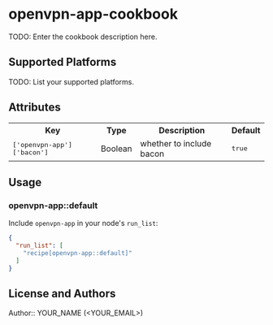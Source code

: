 # openvpn-app-cookbook

TODO: Enter the cookbook description here.

## Supported Platforms

TODO: List your supported platforms.

## Attributes

<table>
  <tr>
    <th>Key</th>
    <th>Type</th>
    <th>Description</th>
    <th>Default</th>
  </tr>
  <tr>
    <td><tt>['openvpn-app']['bacon']</tt></td>
    <td>Boolean</td>
    <td>whether to include bacon</td>
    <td><tt>true</tt></td>
  </tr>
</table>

## Usage

### openvpn-app::default

Include `openvpn-app` in your node's `run_list`:

```json
{
  "run_list": [
    "recipe[openvpn-app::default]"
  ]
}
```

## License and Authors

Author:: YOUR_NAME (<YOUR_EMAIL>)
